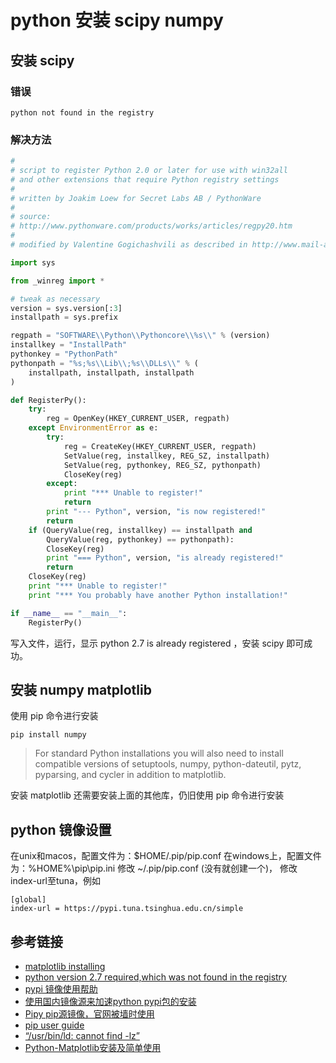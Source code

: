 # python 安装 scipy numpy

## 安装 scipy

### 错误

```
python not found in the registry
```

### 解决方法

```python
#
# script to register Python 2.0 or later for use with win32all
# and other extensions that require Python registry settings
#
# written by Joakim Loew for Secret Labs AB / PythonWare
#
# source:
# http://www.pythonware.com/products/works/articles/regpy20.htm
#
# modified by Valentine Gogichashvili as described in http://www.mail-archive.com/distutils-sig@python.org/msg10512.html

import sys

from _winreg import *

# tweak as necessary
version = sys.version[:3]
installpath = sys.prefix

regpath = "SOFTWARE\\Python\\Pythoncore\\%s\\" % (version)
installkey = "InstallPath"
pythonkey = "PythonPath"
pythonpath = "%s;%s\\Lib\\;%s\\DLLs\\" % (
    installpath, installpath, installpath
)

def RegisterPy():
    try:
        reg = OpenKey(HKEY_CURRENT_USER, regpath)
    except EnvironmentError as e:
        try:
            reg = CreateKey(HKEY_CURRENT_USER, regpath)
            SetValue(reg, installkey, REG_SZ, installpath)
            SetValue(reg, pythonkey, REG_SZ, pythonpath)
            CloseKey(reg)
        except:
            print "*** Unable to register!"
            return
        print "--- Python", version, "is now registered!"
        return
    if (QueryValue(reg, installkey) == installpath and
        QueryValue(reg, pythonkey) == pythonpath):
        CloseKey(reg)
        print "=== Python", version, "is already registered!"
        return
    CloseKey(reg)
    print "*** Unable to register!"
    print "*** You probably have another Python installation!"

if __name__ == "__main__":
    RegisterPy()
```

写入文件，运行，显示 python 2.7 is already registered ，安装 scipy 即可成功。

## 安装 numpy matplotlib

使用 pip 命令进行安装

```
pip install numpy
```

> For standard Python installations you will also need to install compatible versions of setuptools, numpy, python-dateutil, pytz, pyparsing, and cycler in addition to matplotlib.

安装 matplotlib 还需要安装上面的其他库，仍旧使用 pip 命令进行安装

## python 镜像设置

在unix和macos，配置文件为：$HOME/.pip/pip.conf
在windows上，配置文件为：%HOME%\pip\pip.ini
修改 ~/.pip/pip.conf (没有就创建一个)， 修改 index-url至tuna，例如

```
[global]
index-url = https://pypi.tuna.tsinghua.edu.cn/simple
```

## 参考链接
- [matplotlib installing](http://matplotlib.org/users/installing.html)
- [python version 2.7 required,which was not found in the registry](http://www.cnblogs.com/thinksasa/archive/2013/08/26/3283695.html)
- [pypi 镜像使用帮助](https://mirrors.tuna.tsinghua.edu.cn/help/pypi/)
- [使用国内镜像源来加速python pypi包的安装](http://topmanopensource.iteye.com/blog/2004853)
- [Pipy pip源镜像，官网被墙时使用](http://www.tuicool.com/articles/3MJZBb)
- [pip user guide](https://pip.pypa.io/en/latest/user_guide/#config-file)
- [“/usr/bin/ld: cannot find -lz”](http://stackoverflow.com/questions/3373995/usr-bin-ld-cannot-find-lz)
- [Python-Matplotlib安装及简单使用](http://www.open-open.com/lib/view/open1393488232380.html)
